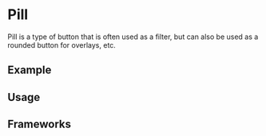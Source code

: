 <script setup>
  import Vue from './vue.md';
  import React from './react.md';
  import Android from './android.md';
</script>

# Pill

Pill is a type of button that is often used as a filter, but can also be used as a rounded button for overlays, etc.

<components-status react='released' vue='released' android='released' />

## Example

<theme-switcher />

<pill-example />

## Usage

<component-design-guidelines name="Warp - Components / Pill" link="https://www.figma.com/file/nkiRpuVu6XRfvY96BA80H8/Components-overview?type=design&node-id=374-21835&mode=design" />

<component-questions />

## Frameworks

<tabs-content> 
  <template #react>
    <react />
  </template>
  <template #vue>
    <vue />
  </template>
  <template #android>
    <android />
  </template>
</tabs-content>
